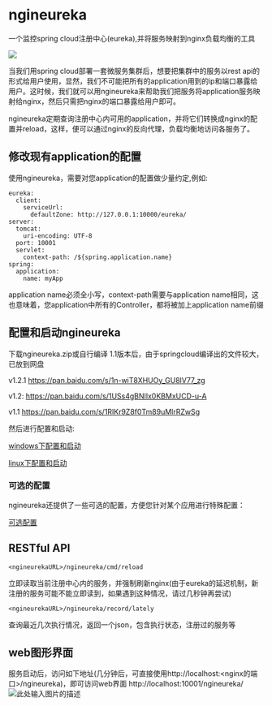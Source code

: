 # ngineureka
一个监控spring cloud注册中心(eureka),并将服务映射到nginx负载均衡的工具

![][1]

当我们用spring cloud部署一套微服务集群后，想要把集群中的服务以rest api的形式给用户使用，显然，我们不可能把所有的application用到的ip和端口暴露给用户。这时候，我们就可以用ngineureka来帮助我们把服务将application服务映射给nginx，然后只需把nginx的端口暴露给用户即可。

ngineureka定期查询注册中心内可用的application，并将它们转换成nginx的配置并reload，这样，便可以通过nginx的反向代理，负载均衡地访问各服务了。

## 修改现有application的配置
使用ngineureka，需要对您application的配置做少量约定,例如:
```
eureka:
  client:
    serviceUrl:
      defaultZone: http://127.0.0.1:10000/eureka/
server:
  tomcat:
    uri-encoding: UTF-8
  port: 10001
  servlet:
    context-path: /${spring.application.name}
spring:
  application:
    name: myApp
```
application name必须全小写，context-path需要与application name相同，这也意味着，您application中所有的Controller，都将被加上application name前缀


## 配置和启动ngineureka
下载ngineureka.zip或自行编译
1.1版本后，由于springcloud编译出的文件较大，已放到网盘

v1.2.1
https://pan.baidu.com/s/1n-wiT8XHUOy_GU8lV77_zg

v1.2:
https://pan.baidu.com/s/1USs4gBNIlx0KBMxUCD-u-A

v1.1 
https://pan.baidu.com/s/1RlKr9Z8f0Tm89uMlrRZwSg

然后进行配置和启动:

[windows下配置和启动][3]

[linux下配置和启动][4]

### 可选的配置

ngineureka还提供了一些可选的配置，方便您针对某个应用进行特殊配置：

[可选配置][6]

## RESTful API

```
<ngineurekaURL>/ngineureka/cmd/reload
```
立即读取当前注册中心内的服务，并强制刷新nginx(由于eureka的延迟机制，新注册的服务可能不能立即读到，如果遇到这种情况，请过几秒钟再尝试)

```
<ngineurekaURL>/ngineureka/record/lately
```
查询最近几次执行情况，返回一个json，包含执行状态，注册过的服务等

## web图形界面
服务启动后，访问如下地址(几分钟后，可直接使用http://localhost:<nginx的端口>/ngineureka)，即可访问web界面
http://localhost:10001/ngineureka/
![此处输入图片的描述][5]


  [1]: https://camo.githubusercontent.com/26621f8cb95a1f4d139e974a7e81680b994546c0/687474703a2f2f37786c7663762e636f6d312e7a302e676c622e636c6f7564646e2e636f6d2f30316262633534332d303539662d346632612d383336342d646439356137353035646562
  [2]: https://pan.baidu.com/s/1RlKr9Z8f0Tm89uMlrRZwSg
  [3]: https://github.com/codingmiao/ngineureka/blob/master/wincfg.md "windows下配置和启动"
  [4]: https://github.com/codingmiao/ngineureka/blob/master/linuxcfg.md "linux下配置和启动"
  [5]: http://7xlvcv.com1.z0.glb.clouddn.com/9fffa1d7-5116-4149-911e-0656f90bca4b
  [6]: https://github.com/codingmiao/ngineureka/blob/master/optional.md "可选配置"